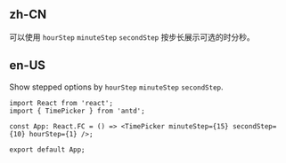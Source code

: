 ## zh-CN

可以使用 `hourStep` `minuteStep` `secondStep` 按步长展示可选的时分秒。

## en-US

Show stepped options by `hourStep` `minuteStep` `secondStep`.
```tsx
import React from 'react';
import { TimePicker } from 'antd';

const App: React.FC = () => <TimePicker minuteStep={15} secondStep={10} hourStep={1} />;

export default App;
```
